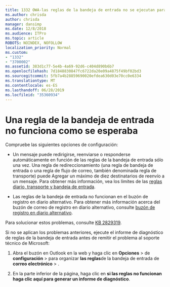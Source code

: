 ```yaml
---
title: 1332 OWA-las reglas de la bandeja de entrada no se ejecutan para un buzón
ms.author: chrisda
author: chrisda
manager: dansimp
ms.date: 12/8/2018
ms.audience: ITPro
ms.topic: article
ROBOTS: NOINDEX, NOFOLLOW
localization_priority: Normal
ms.custom:
- "1332"
- "3700002"
ms.assetid: 383d1c77-5e4b-4a69-92d6-c404d890b6b7
ms.openlocfilehash: 7d1848830847fc6722da20e09a4875f49bf02bd3
ms.sourcegitcommit: 5fb7a4b28859690020efdea630d03e70cc0e6334
ms.translationtype: MT
ms.contentlocale: es-ES
ms.lasthandoff: 06/28/2019
ms.locfileid: "35360934"
---
```

# <a name="an-inbox-rule-doesnt-work-as-expected"></a>Una regla de la bandeja de entrada no funciona como se esperaba

Compruebe las siguientes opciones de configuración:

- Un mensaje puede redirigirse, reenviarse o responderse automáticamente en función de las reglas de la bandeja de entrada sólo una vez. Una regla de redireccionamiento (una regla de bandeja de entrada o una regla de flujo de correo, también denominada regla de transporte) puede Agregar un máximo de diez destinatarios de reenvío a un mensaje. Para obtener más información, vea los límites de las [reglas diario, transporte y bandeja de entrada](https://docs.microsoft.com/office365/servicedescriptions/exchange-online-service-description/exchange-online-limits).

- Las reglas de la bandeja de entrada no funcionan en el buzón de registro en diario alternativo. Para obtener más información acerca del buzón de correo de registro en diario alternativo, consulte [buzón de registro en diario alternativo](https://docs.microsoft.com/Exchange/security-and-compliance/journaling/journaling#alternate-journaling-mailbox).

Para solucionar estos problemas, consulte [KB 2829319](https://support.microsoft.com/kb/2829319).

Si no se aplican los problemas anteriores, ejecute el informe de diagnóstico de reglas de la bandeja de entrada antes de remitir el problema al soporte técnico de Microsoft:

1. Abra el buzón en Outlook en la web y haga clic en **Opciones** \> de **configuración** \> para organizar **las reglas**de la bandeja de entrada de **correo electrónico** \> .

2. En la parte inferior de la página, haga clic en **si las reglas no funcionan haga clic aquí para generar un informe de diagnóstico**.
